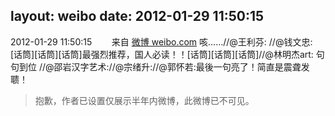 layout: weibo
date: 2012-01-29 11:50:15
---
2012-01-29 11:50:15  &nbsp;&nbsp;&nbsp;&nbsp;&nbsp;&nbsp; 来自 <a href="http://weibo.com/" rel="nofollow">微博 weibo.com</a>
咳……//@王利芬: //@钱文忠: [话筒][话筒][话筒]最强烈推荐，国人必读！！[话筒][话筒][话筒]//@林明杰art: 句句到位 //@邵岩汉字艺术://@宗绪升://@郭怀若:最後一句亮了！简直是震聋发聩！
>  抱歉，作者已设置仅展示半年内微博，此微博已不可见。 ​​​
